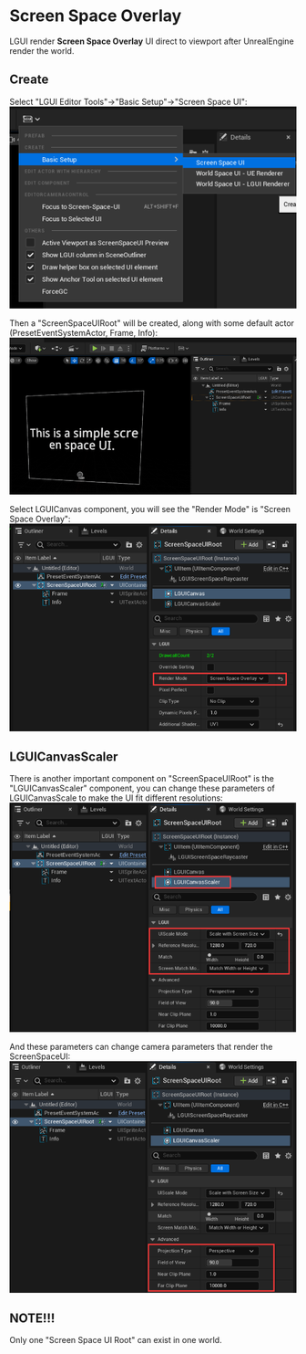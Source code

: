 # Screen Space Overlay

LGUI render **Screen Space Overlay** UI direct to viewport after UnrealEngine render the world.

## Create
Select "LGUI Editor Tools"->"Basic Setup"->"Screen Space UI":
![](./1.png)

Then a "ScreenSpaceUIRoot" will be created, along with some default actor (PresetEventSystemActor, Frame, Info):
![](./2.png)

Select LGUICanvas component, you will see the "Render Mode" is "Screen Space Overlay":
![](./3.png)

## LGUICanvasScaler
There is another important component on "ScreenSpaceUIRoot" is the "LGUICanvasScaler" component, you can change these parameters of LGUICanvasScale to make the UI fit different resolutions:
![](./4.png)

And these parameters can change camera parameters that render the ScreenSpaceUI:
![](./5.png)

## NOTE!!!
Only one "Screen Space UI Root" can exist in one world.
